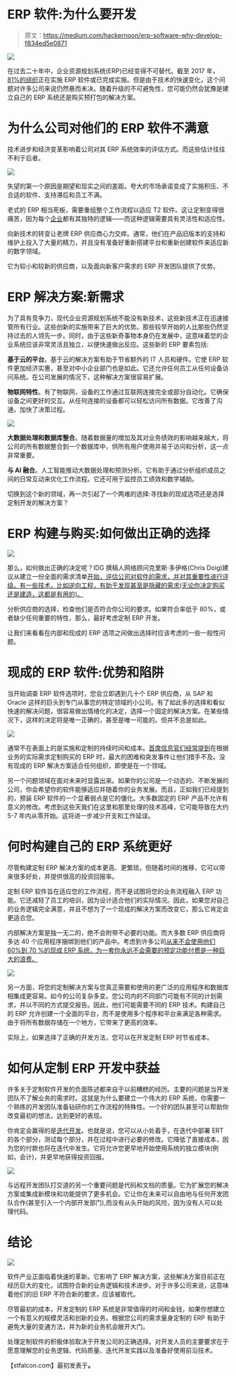 # ERP 软件:为什么要开发

> 原文：<https://medium.com/hackernoon/erp-software-why-develop-f834ed5e0871>

![](img/e5a197f406f1efb66820a1843e691988.png)

在过去二十年中，企业资源规划系统(ERP)已经变得不可替代。截至 2017 年， [81%的组织](https://diginomica.com/2017/01/25/cloud-erp-adoption-eric-kimberling-reveals-surprising-data-and-misconceptions/)正在实施 ERP 软件或已完成实施。但是由于技术的快速变化，这个问题对许多公司来说仍然悬而未决。随着升级的不可避免性，您可能仍然会犹豫是建立自己的 ERP 系统还是购买预打包的解决方案。

# 为什么公司对他们的 ERP 软件不满意

技术进步和经济变革影响着公司对其 ERP 系统效率的评估方式。而这些估计往往不利于后者。

![](img/cf6a695f0cb053629d904a15a2b2524b.png)

失望的第一个原因是期望和现实之间的差距。夸大的市场承诺变成了实施积压、不合适的软件、支持滞后和员工不满。

老式的 ERP 相当死板，需要重组整个工作流程以适应 T2 软件。这让定制变得很痛苦，因为每个[企业](https://hackernoon.com/tagged/business)都有其独特的逻辑——而这种逻辑需要具有灵活性和适应性。

向新技术的转变让老牌 ERP 供应商心力交瘁。通常，他们在产品旧版本的支持和维护上投入了大量的精力，并且没有准备好重新搭建平台和重新创建软件来适应新的数字领域。

它为较小和较新的供应商，以及面向新客户需求的 ERP 开发团队提供了优势。

# ERP 解决方案:新需求

为了具有竞争力，现代企业资源规划系统不能没有新技术，这些新技术正在迅速接管所有行业。这些创新的实施带来了巨大的优势。那些较早开始的人比那些仍然坚持过去的人领先一步。同时，由于这些新奇事物本身仍在发展中，这意味着您的企业系统应该非常灵活且独立，以便快速做出反应。这些新的 ERP 要素包括:

**基于云的平台**。基于云的解决方案有助于节省额外的 IT 人员和硬件。它使 ERP 软件更加经济实惠，甚至对中小企业部门也是如此。它还允许任何员工从任何设备访问系统。在公司发展的情况下，这种解决方案很容易扩展。

**物联网特性**。有了物联网，设备的工作通过互联网连接完全或部分自动化。它确保设备之间更好的交互。从任何连接的设备都可以轻松访问所有数据。它改善了沟通，加快了决策过程。

![](img/096ada5e1bdc9b80ee1ccdfdf559fa5f.png)

**大数据处理和数据库整合**。随着数据量的增加及其对业务绩效的影响越来越大，将公司的所有数据整合到一个数据库中，供所有用户使用并易于访问和分析，这一点非常重要。

**与 AI 融合**。人工智能推动大数据处理和预测分析。它有助于通过分析组织成员之间的日常互动来优化工作流程。它还可用于监控员工绩效和数字辅助。

切换到这个新的领域，再一次引起了一个两难的选择:寻找新的现成选项还是选择定制开发的解决方案？

# ERP 构建与购买:如何做出正确的选择

![](img/b73ce1a43e95edd9fe2d34a1ab546753.png)

那么，如何做出正确的决定呢？IDG 撰稿人网络顾问克里斯·多伊格(Chris Doig)建议从建立一份全面的需求清单[开始，评估公司对软件的需求，并对其重要性进行评级。有一些技术，比如逆向工程，有助于发现甚至是隐藏的需求(无论你决定购买还是建造，这都是有用的)。](https://cio.com/article/2905354/enterprise-software/reverse-engineering-the-most-powerful-requirements-gathering-technique-of-all.html)

分析供应商的选择，检查他们是否符合你公司的要求。如果符合率低于 80%，或者缺少任何重要的特性，那么，最好考虑定制 ERP 开发。

让我们来看看在内部和现成的 ERP 选项之间做出选择时应该考虑的一些一般性问题。

# 现成的 ERP 软件:优势和陷阱

当开始调查 ERP 软件选项时，您会立即遇到几十个 ERP 供应商，从 SAP 和 Oracle 这样的巨头到专门从事您的特定领域的小公司。有了如此多的选择和看似快速的解决问题，很容易做出情绪化的决定，选择一个固定的解决方案。在某些情况下，这样的决定将是唯一正确的，甚至是唯一可能的。但并不总是如此。

![](img/6aaefc36fe9142e8ef9d188c4d446f48.png)

通常不在表面上的是实施和定制的持续时间和成本。[首席信息官们经常提到](https://www.proformative.com/questions/erp-vs-custom-development)在根据业务的实际需求定制购买的 ERP 时，最大的困难和突发事件让他们措手不及。没有现成的 ERP 解决方案适合任何组织，即使是在一个领域。

另一个问题领域在面对未来时显露出来。如果你的公司是一个动态的、不断发展的公司，你会希望你的软件能够适应并随着你的业务发展。而且，正如我们已经提到的，预装 ERP 软件的一个显著弱点是它的僵化。大多数固定的 ERP 产品不允许有意义的修改。考虑到这些天我们在这里和那里处理的技术高峰，它可能导致在大约 5-7 年内从零开始。这将进一步减少开支和工作延误。

# 何时构建自己的 ERP 系统更好

尽管构建定制 ERP 解决方案的成本更高、更繁琐，但随着时间的推移，它可以带来很多好处，并提供很高的投资回报率。

定制 ERP 软件旨在适应您的工作流程，而不是试图将您的业务流程融入 ERP 功能。它还减轻了员工的培训，因为设计适合他们的实际情况。因此，如果您对自己的业务逻辑完全满意，并且不想为了一个现成的解决方案而改变它，那么它肯定会更适合您。

内部解决方案是独一无二的，绝不会附带不必要的功能。而大多数 ERP 供应商将多达 40 个应用程序捆绑到他们的产品中。考虑到许多公司[从来不会使用他们 60%到 70 %的现成 ERP 系统，为一套你永远不会需要的预定功能付费是一种巨大的浪费。](https://intersog.com/blog/enterprise-resource-planning-erp-solutions-to-customize-or-to-build-from-scratch/)

![](img/909e016c730f7f0fa22202d153267378.png)

另一方面，将您的定制解决方案与您真正需要和使用的更广泛的应用程序和数据库相集成更容易。如今的公司复杂多变。您公司内的不同部门可能有不同的计划需求，并以不同的方式提交报告。因此，他们可能需要不同的 ERP 技术。构建自己的 ERP 允许创建一个全面的平台，而不是使用多个程序和平台来满足各种需求。由于将所有数据存储在一个地方，它带来了更高的效率。

实际上，如果选择了正确的开发方法，您可以在开发定制 ERP 时节省成本。

# 如何从定制 ERP 开发中获益

许多关于定制软件开发的负面陈述都来自于以前糟糕的经历。主要的问题是当开发团队不了解业务的需求时。这就是为什么要建立一个伟大的 ERP 系统，你需要一个熟练的开发团队准备钻研你的工作流程的特殊性。一个好的团队甚至可以帮助你改变最初的想法，达到更好的表现。

你肯定会赢得的是[迭代开发](https://searchsoftwarequality.techtarget.com/definition/iterative-development)。也就是说，您可以从小处着手，在迭代中部署 ERT 的各个部分，测试每个部分，并在过程中进行必要的修改。它降低了直接成本，因为您的付款也将在迭代中发生。它将允许您更早地开始使用系统的独立模块(例如，会计)，并更早地获得投资回报。

![](img/e212ebaf350f092e94c4716d1989d654.png)

与远程开发团队打交道的另一个重要问题是代码和文档的质量。它为扩展您的解决方案或集成新模块和功能提供了更多机会。它让你在未来可以自由地与任何开发团队合作(甚至引入一个内部开发部门),而没有从头开始的风险，因为没有人可以处理代码。

# 结论

![](img/739d50207c57e1ae44c76d2896236e33.png)

软件产业正面临着快速的革新。它影响了 ERP 解决方案，这些解决方案目前正在经历巨大的变化，试图符合新的业务逻辑和技术进步。对于许多公司来说，这意味着他们的旧 ERP 不符合新的要求，应该被取代。

尽管最初的成本，开发定制的 ERP 系统是非常值得的时间和金钱，如果你想建立一个有意义的规模灵活和创新的业务。根据您公司的需求量身定制的 ERP 有助于避免大量的变通方法，并为新的业务机会敞开大门。

处理定制软件的积极体验取决于开发公司的正确选择。对开发人员的主要要求在于愿意理解您的业务逻辑、代码质量、迭代开发实践以及准备好使用前沿技术。

【stfalcon.com】最初发表于[](https://stfalcon.com/en/blog/post/ERP-software-development)**。**